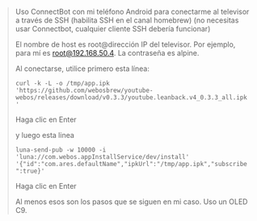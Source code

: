> Uso ConnectBot con mi teléfono Android para conectarme al televisor a través de SSH (habilita SSH en el canal homebrew) (no necesitas usar Connectbot, cualquier cliente SSH debería funcionar)
> 
> El nombre de host es root@dirección IP del televisor. Por ejemplo, para mí es root@192.168.50.4. La contraseña es alpine.
> 
> Al conectarse, utilice primero esta línea:
> 
> `curl -k -L -o /tmp/app.ipk 'https://github.com/webosbrew/youtube-webos/releases/download/v0.3.3/youtube.leanback.v4_0.3.3_all.ipk' `
> 
> Haga clic en Enter
> 
> y luego esta linea
> 
> `luna-send-pub -w 10000 -i 'luna://com.webos.appInstallService/dev/install' '{"id":"com.ares.defaultName","ipkUrl":"/tmp/app.ipk","subscribe":true}'`
> 
> Haga clic en Enter
> 
> Al menos esos son los pasos que se siguen en mi caso. Uso un OLED C9.

